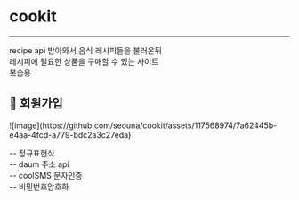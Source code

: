 # cookit
<hr>
<p>
recipe api 받아와서 음식 레시피들을 불러온뒤 <br>
레시피에 필요한 상품을 구매할 수 있는 사이트 <br>
복습용
</p>


<h2> 📑 회원가입</h2>
![image](https://github.com/seouna/cookit/assets/117568974/7a62445b-e4aa-4fcd-a779-bdc2a3c27eda)
<p>
  -- 정규표현식 <br>
  -- daum 주소 api <br>
  -- coolSMS 문자인증 <br>
  -- 비밀번호암호화
</p>
